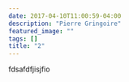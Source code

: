 ```yaml
---
date: 2017-04-10T11:00:59-04:00
description: "Pierre Gringoire"
featured_image: ""
tags: []
title: "2"
---
```


fdsafdfjisjfio